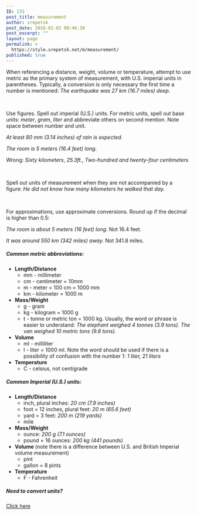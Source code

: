 ```yaml
---
ID: 131
post_title: measurement
author: srepetsk
post_date: 2016-01-02 00:46:38
post_excerpt: ""
layout: page
permalink: >
  https://style.srepetsk.net/m/measurement/
published: true
---
```

When referencing a distance, weight, volume or temperature, attempt to use metric as the primary system of measurement, with U.S. imperial units in parentheses. Typically, a conversion is only necessary the first time a number is mentioned: <em>The earthquake was 27 km (16.7 miles) deep.</em>

&nbsp;

Use figures. Spell out imperial (U.S.) units. For metric units, spell out base units: <em>meter</em>, <em>gram</em>, <em>liter </em>and abbreviate others on second mention. Note space between number and unit.

<em>At least 80 mm (3.14 inches) of rain is expected.</em>

<em>The room is 5 meters (16.4 feet) long</em>.

Wrong: <em>Sixty kilometers</em>, <em>25.3ft.</em>,<em> Two-hundred and twenty-four centimeters</em>

&nbsp;

Spell out units of measurement when they are not accompanied by a figure: <em>He did not know how many kilometers he walked that day.</em>

&nbsp;

For approximations, use approximate conversions. Round up if the decimal is higher than 0.5:

<em>The room is about 5 meters (16 feet) long</em>. Not 16.4 feet.

<em>It was around 550 km (342 miles) away. </em>Not 341.8 miles.
<h5>Common metric abbreviations:</h5>
<ul>
	<li><strong><span class="example">Length/Distance</span></strong>
<ul>
	<li><span class="example"><span class="example">mm</span> - millimeter</span></li>
	<li><span class="example"><span class="example">cm</span> - centimeter = 10mm</span></li>
	<li><span class="example"><span class="example">m - </span>meter = 100 cm = 1000 mm</span></li>
	<li><span class="example"><span class="example">km</span> - kilometer = 1000 m</span></li>
</ul>
</li>
	<li><span class="example"><strong>Mass/Weight</strong></span>
<ul>
	<li><span class="example">g</span> - gram</li>
	<li><span class="example">kg</span> - kilogram = 1000 g</li>
	<li><span class="example">t</span> - tonne or metric ton = 1000 kg. Usually, the word or phrase is easier to understand: <em>The elephant weighed 4 tonnes (3.9 tons). </em><em>The van weighed 10 metric tons (9.8 tons).</em></li>
</ul>
</li>
	<li><strong><span class="example">Volume</span></strong>
<ul>
	<li><span class="example">ml - </span>milliliter</li>
	<li><span class="example">l</span> - liter = 1000 ml. Note the word should be used if there is a possibility of confusion with the number 1: <em>1 liter, 21 liters </em></li>
</ul>
</li>
	<li><strong>Temperature</strong>
<ul>
	<li>C - celsius, not centigrade</li>
</ul>
</li>
</ul>
<h5>Common Imperial (U.S.) units:</h5>
<ul>
	<li><strong><span class="example">Length/Distance</span></strong>
<ul>
	<li><span class="example"><span class="example">inch, plural inches: <em>20 cm (7.9 inches)</em></span></span></li>
	<li><span class="example"><span class="example">foot = 12 inches, plural feet: <em>20 m (65.6 feet)</em></span></span></li>
	<li>yard = 3 feet: <em>200 m (219 yards)</em></li>
	<li><span class="example"><span class="example">mile</span></span></li>
</ul>
</li>
	<li><strong>Mass/Weight</strong>
<ul>
	<li><span class="example">ounce: <em>200 g (7.1 ounces)</em></span></li>
	<li>pound = 16 ounces: <em>200 kg (441 pounds)</em></li>
</ul>
</li>
	<li><strong><span class="example">Volume </span></strong><span class="example">(note there is a difference between U.S. and British Imperial volume measurement)</span>
<ul>
	<li>pint</li>
	<li>gallon = 8 pints</li>
</ul>
</li>
	<li><strong>Temperature</strong>
<ul>
	<li>F - Fahrenheit</li>
</ul>
</li>
</ul>
<h5>Need to convert units?</h5>
<a href="https://encrypted.google.com/search?&amp;q=unit%20converter" target="_blank">Click here</a>